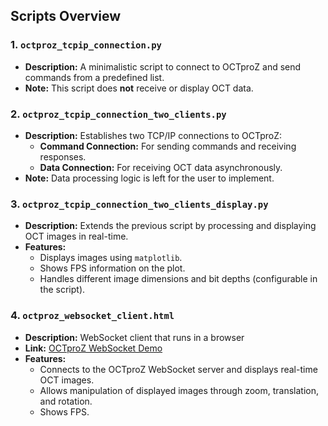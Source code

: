 ## Scripts Overview

### 1. `octproz_tcpip_connection.py`

- **Description:** A minimalistic script to connect to OCTproZ and send commands from a predefined list.
- **Note:** This script does **not** receive or display OCT data.

### 2. `octproz_tcpip_connection_two_clients.py`

- **Description:** Establishes two TCP/IP connections to OCTproZ:
  - **Command Connection:** For sending commands and receiving responses.
  - **Data Connection:** For receiving OCT data asynchronously.
- **Note:** Data processing logic is left for the user to implement.

### 3. `octproz_tcpip_connection_two_clients_display.py`

- **Description:** Extends the previous script by processing and displaying OCT images in real-time.
- **Features:**
  - Displays images using `matplotlib`.
  - Shows FPS information on the plot.
  - Handles different image dimensions and bit depths (configurable in the script).


### 4. `octproz_websocket_client.html`

- **Description:** WebSocket client that runs in a browser
- **Link:** [OCTproZ WebSocket Demo](https://spectralcode.github.io/SocketStreamExtension/examples/octproz_websocket_client.html)
- **Features:**
  - Connects to the OCTproZ WebSocket server and displays real-time OCT images.
  - Allows manipulation of displayed images through zoom, translation, and rotation.
  - Shows FPS.
